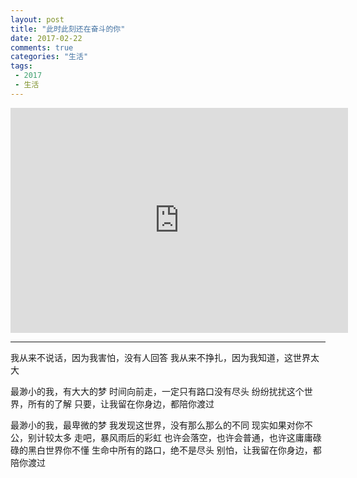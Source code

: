```yaml
---
layout: post
title: "此时此刻还在奋斗的你"
date: 2017-02-22
comments: true
categories: "生活"
tags:
 - 2017
 - 生活
---
```



<iframe height=360 width=540 src='http://player.youku.com/embed/XMTgzMDU3MzE2OA==' frameborder=0 'allowfullscreen'></iframe>

---

我从来不说话，因为我害怕，没有人回答
我从来不挣扎，因为我知道，这世界太大

最渺小的我，有大大的梦
时间向前走，一定只有路口没有尽头
纷纷扰扰这个世界，所有的了解
只要，让我留在你身边，都陪你渡过

<!-- more -->   

最渺小的我，最卑微的梦
我发现这世界，没有那么那么的不同
现实如果对你不公，别计较太多
走吧，暴风雨后的彩虹
也许会落空，也许会普通，也许这庸庸碌碌的黑白世界你不懂
生命中所有的路口，绝不是尽头
别怕，让我留在你身边，都陪你渡过
